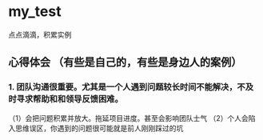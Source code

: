 # my_test
点点滴滴，积累实例

## 心得体会 （有些是自己的，有些是身边人的案例）
### 1. 团队沟通很重要。尤其是一个人遇到问题较长时间不能解决，不及时寻求帮助和和领导反馈困难。  
   （1）会把问题积累并放大。拖延项目进度。甚至会影响团队士气
   （2）个人会陷入思维误区，你遇到的问题很可能就是前人刚刚踩过的坑
